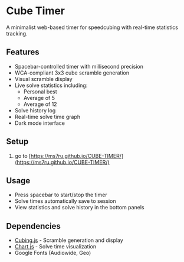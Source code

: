 # Cube Timer

A minimalist web-based timer for speedcubing with real-time statistics tracking.

## Features

- Spacebar-controlled timer with millisecond precision
- WCA-compliant 3x3 cube scramble generation
- Visual scramble display
- Live solve statistics including:
  - Personal best
  - Average of 5
  - Average of 12
- Solve history log
- Real-time solve time graph
- Dark mode interface

## Setup

1. go to [https://ms7ru.github.io/CUBE-TIMER/](https://ms7ru.github.io/CUBE-TIMER/)

## Usage

- Press spacebar to start/stop the timer
- Solve times automatically save to session
- View statistics and solve history in the bottom panels

## Dependencies

- [Cubing.js](https://js.cubing.net/cubing/) - Scramble generation and display
- [Chart.js](https://www.chartjs.org/) - Solve time visualization
- Google Fonts (Audiowide, Geo)